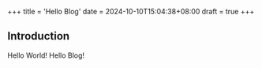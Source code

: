 +++
title = 'Hello Blog'
date = 2024-10-10T15:04:38+08:00
draft = true
+++

## Introduction

Hello World! Hello Blog!
